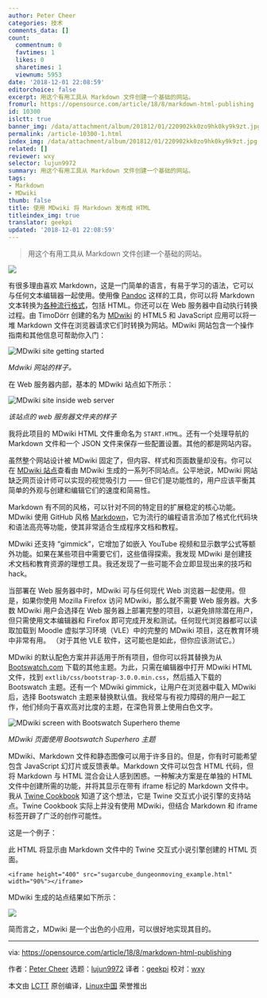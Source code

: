 ```yaml
---
author: Peter Cheer
categories: 技术
comments_data: []
count:
  commentnum: 0
  favtimes: 1
  likes: 0
  sharetimes: 1
  viewnum: 5953
date: '2018-12-01 22:08:59'
editorchoice: false
excerpt: 用这个有用工具从 Markdown 文件创建一个基础的网站。
fromurl: https://opensource.com/article/18/8/markdown-html-publishing
id: 10300
islctt: true
banner_img: /data/attachment/album/201812/01/220902kk0zo9hk0ky9k9zt.jpg
permalink: /article-10300-1.html
index_img: /data/attachment/album/201812/01/220902kk0zo9hk0ky9k9zt.jpg.thumb.jpg
related: []
reviewer: wxy
selector: lujun9972
summary: 用这个有用工具从 Markdown 文件创建一个基础的网站。
tags:
- Markdown
- MDwiki
thumb: false
title: 使用 MDwiki 将 Markdown 发布成 HTML
titleindex_img: true
translator: geekpi
updated: '2018-12-01 22:08:59'
---
```



> 
> 用这个有用工具从 Markdown 文件创建一个基础的网站。
> 
> 
> 


![](/data/attachment/album/201812/01/220902kk0zo9hk0ky9k9zt.jpg)


有很多理由喜欢 Markdown，这是一门简单的语言，有易于学习的语法，它可以与任何文本编辑器一起使用。使用像 [Pandoc](https://pandoc.org/) 这样的工具，你可以将 Markdown 文本转换为[各种流行格式](https://opensource.com/downloads/pandoc-cheat-sheet)，包括 HTML。你还可以在 Web 服务器中自动执行转换过程。由 TimoDörr 创建的名为 [MDwiki](http://dynalon.github.io/mdwiki/#!index.md) 的 HTML5 和 JavaScript 应用可以将一堆 Markdown 文件在浏览器请求它们时转换为网站。MDwiki 网站包含一个操作指南和其他信息可帮助你入门：


![MDwiki site getting started](/data/attachment/album/201812/01/220906kbymvumjv990jymp.png "MDwiki site getting started")


*Mdwiki 网站的样子。*


在 Web 服务器内部，基本的 MDwiki 站点如下所示：


![MDwiki site inside web server](/data/attachment/album/201812/01/220907v9v21t2qq629tzkn.png "MDwiki site inside web server")


*该站点的 web 服务器文件夹的样子*


我将此项目的 MDwiki HTML 文件重命名为 `START.HTML`。还有一个处理导航的 Markdown 文件和一个 JSON 文件来保存一些配置设置。其他的都是网站内容。


虽然整个网站设计被 MDwiki 固定了，但内容、样式和页面数量却没有。你可以在 [MDwiki 站点](http://dynalon.github.io/mdwiki/#!examples.md)查看由 MDwiki 生成的一系列不同站点。公平地说，MDwiki 网站缺乏网页设计师可以实现的视觉吸引力 —— 但它们是功能性的，用户应该平衡其简单的外观与创建和编辑它们的速度和简易性。


Markdown 有不同的风格，可以针对不同的特定目的扩展稳定的核心功能。MDwiki 使用 GitHub 风格 [Markdown](https://guides.github.com/features/mastering-markdown/)，它为流行的编程语言添加了格式化代码块和语法高亮等功能，使其非常适合生成程序文档和教程。


MDwiki 还支持 “gimmick”，它增加了如嵌入 YouTube 视频和显示数学公式等额外功能。如果在某些项目中需要它们，这些值得探索。我发现 MDwiki 是创建技术文档和教育资源的理想工具。我还发现了一些可能不会立即显现出来的技巧和 hack。


当部署在 Web 服务器中时，MDwiki 可与任何现代 Web 浏览器一起使用。但是，如果你使用 Mozilla Firefox 访问 MDwiki，那么就不需要 Web 服务器。大多数 MDwiki 用户会选择在 Web 服务器上部署完整的项目，以避免排除潜在用户，但只需使用文本编辑器和 Firefox 即可完成开发和测试。任何现代浏览器都可以读取加载到 Moodle 虚拟学习环境（VLE）中的完整的 MDwiki 项目，这在教育环境中非常有用。 （对于其他 VLE 软件，这可能也是如此，但你应该测试它。）


MDwiki 的默认配色方案并非适用于所有项目，但你可以将其替换为从 [Bootswatch.com](https://bootswatch.com/) 下载的其他主题。为此，只需在编辑器中打开 MDwiki HTML 文件，找到 `extlib/css/bootstrap-3.0.0.min.css`，然后插入下载的 Bootswatch 主题。还有一个 MDwiki gimmick，让用户在浏览器中载入 MDwiki 后，选择 Bootswatch 主题来替换默认值。我经常与有视力障碍的用户一起工作，他们倾向于喜欢高对比度的主题，在深色背景上使用白色文字。


![MDwiki screen with Bootswatch Superhero theme](/data/attachment/album/201812/01/220911hx09198yx335xf0i.png "MDwiki screen with Bootswatch Superhero theme")


*MDwiki 页面使用 Bootswatch Superhero 主题*


MDwiki、Markdown 文件和静态图像可以用于许多目的。但是，你有时可能希望包含 JavaScript 幻灯片或反馈表单。Markdown 文件可以包含 HTML 代码，但将 Markdown 与 HTML 混合会让人感到困惑。一种解决方案是在单独的 HTML 文件中创建所需的功能，并将其显示在带有 iframe 标记的 Markdown 文件中。我从 [Twine Cookbook](https://github.com/iftechfoundation/twine-cookbook) 知道了这个想法，它是 Twine 交互式小说引擎的支持站点。Twine Cookbook 实际上并没有使用 MDwiki，但结合 Markdown 和 iframe 标签开辟了广泛的创作可能性。


这是一个例子：


此 HTML 将显示由 Markdown 文件中的 Twine 交互式小说引擎创建的 HTML 页面。



```
<iframe height="400" src="sugarcube_dungeonmoving_example.html" width="90%"></iframe>
```

MDwiki 生成的站点结果如下所示：


![](/data/attachment/album/201812/01/220912tkn2tk2ktd22s8vx.png)


简而言之，MDwiki 是一个出色的小应用，可以很好地实现其目的。




---


via: <https://opensource.com/article/18/8/markdown-html-publishing>


作者：[Peter Cheer](https://opensource.com/users/petercheer) 选题：[lujun9972](https://github.com/lujun9972) 译者：[geekpi](https://github.com/geekpi) 校对：[wxy](https://github.com/wxy)


本文由 [LCTT](https://github.com/LCTT/TranslateProject) 原创编译，[Linux中国](https://linux.cn/) 荣誉推出
